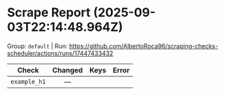 # Scrape Report (2025-09-03T22:14:48.964Z)

Group: `default`  |  Run: https://github.com/AlbertoRoca96/scraping-checks-scheduler/actions/runs/17447433432

| Check | Changed | Keys | Error |
|---|:---:|:--|:--|
| `example_h1` | — |  |  |
